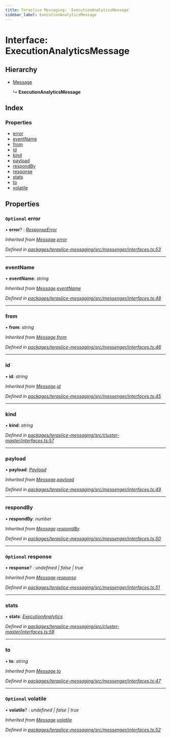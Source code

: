 ```yaml
---
title: Teraslice Messaging: `ExecutionAnalyticsMessage`
sidebar_label: ExecutionAnalyticsMessage
---
```


# Interface: ExecutionAnalyticsMessage

## Hierarchy

* [Message](message.md)

  ↳ **ExecutionAnalyticsMessage**

## Index

### Properties

* [error](executionanalyticsmessage.md#optional-error)
* [eventName](executionanalyticsmessage.md#eventname)
* [from](executionanalyticsmessage.md#from)
* [id](executionanalyticsmessage.md#id)
* [kind](executionanalyticsmessage.md#kind)
* [payload](executionanalyticsmessage.md#payload)
* [respondBy](executionanalyticsmessage.md#respondby)
* [response](executionanalyticsmessage.md#optional-response)
* [stats](executionanalyticsmessage.md#stats)
* [to](executionanalyticsmessage.md#to)
* [volatile](executionanalyticsmessage.md#optional-volatile)

## Properties

### `Optional` error

• **error**? : *[ResponseError](../overview.md#responseerror)*

*Inherited from [Message](message.md).[error](message.md#optional-error)*

*Defined in [packages/teraslice-messaging/src/messenger/interfaces.ts:53](https://github.com/terascope/teraslice/blob/653cf7530/packages/teraslice-messaging/src/messenger/interfaces.ts#L53)*

___

###  eventName

• **eventName**: *string*

*Inherited from [Message](message.md).[eventName](message.md#eventname)*

*Defined in [packages/teraslice-messaging/src/messenger/interfaces.ts:48](https://github.com/terascope/teraslice/blob/653cf7530/packages/teraslice-messaging/src/messenger/interfaces.ts#L48)*

___

###  from

• **from**: *string*

*Inherited from [Message](message.md).[from](message.md#from)*

*Defined in [packages/teraslice-messaging/src/messenger/interfaces.ts:46](https://github.com/terascope/teraslice/blob/653cf7530/packages/teraslice-messaging/src/messenger/interfaces.ts#L46)*

___

###  id

• **id**: *string*

*Inherited from [Message](message.md).[id](message.md#id)*

*Defined in [packages/teraslice-messaging/src/messenger/interfaces.ts:45](https://github.com/terascope/teraslice/blob/653cf7530/packages/teraslice-messaging/src/messenger/interfaces.ts#L45)*

___

###  kind

• **kind**: *string*

*Defined in [packages/teraslice-messaging/src/cluster-master/interfaces.ts:57](https://github.com/terascope/teraslice/blob/653cf7530/packages/teraslice-messaging/src/cluster-master/interfaces.ts#L57)*

___

###  payload

• **payload**: *[Payload](payload.md)*

*Inherited from [Message](message.md).[payload](message.md#payload)*

*Defined in [packages/teraslice-messaging/src/messenger/interfaces.ts:49](https://github.com/terascope/teraslice/blob/653cf7530/packages/teraslice-messaging/src/messenger/interfaces.ts#L49)*

___

###  respondBy

• **respondBy**: *number*

*Inherited from [Message](message.md).[respondBy](message.md#respondby)*

*Defined in [packages/teraslice-messaging/src/messenger/interfaces.ts:50](https://github.com/terascope/teraslice/blob/653cf7530/packages/teraslice-messaging/src/messenger/interfaces.ts#L50)*

___

### `Optional` response

• **response**? : *undefined | false | true*

*Inherited from [Message](message.md).[response](message.md#optional-response)*

*Defined in [packages/teraslice-messaging/src/messenger/interfaces.ts:51](https://github.com/terascope/teraslice/blob/653cf7530/packages/teraslice-messaging/src/messenger/interfaces.ts#L51)*

___

###  stats

• **stats**: *[ExecutionAnalytics](executionanalytics.md)*

*Defined in [packages/teraslice-messaging/src/cluster-master/interfaces.ts:58](https://github.com/terascope/teraslice/blob/653cf7530/packages/teraslice-messaging/src/cluster-master/interfaces.ts#L58)*

___

###  to

• **to**: *string*

*Inherited from [Message](message.md).[to](message.md#to)*

*Defined in [packages/teraslice-messaging/src/messenger/interfaces.ts:47](https://github.com/terascope/teraslice/blob/653cf7530/packages/teraslice-messaging/src/messenger/interfaces.ts#L47)*

___

### `Optional` volatile

• **volatile**? : *undefined | false | true*

*Inherited from [Message](message.md).[volatile](message.md#optional-volatile)*

*Defined in [packages/teraslice-messaging/src/messenger/interfaces.ts:52](https://github.com/terascope/teraslice/blob/653cf7530/packages/teraslice-messaging/src/messenger/interfaces.ts#L52)*
